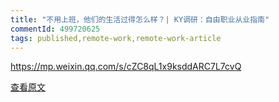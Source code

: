 ```yaml
---
title: "不用上班，他们的生活过得怎么样？| KY调研：自由职业从业指南"
commentId: 499720625
tags: published,remote-work,remote-work-article
---
```


https://mp.weixin.qq.com/s/cZC8qL1x9ksddARC7L7cvQ
    
[查看原文](https://github.com/lotosbin/lotosbin.github.io/issues/107)
    
